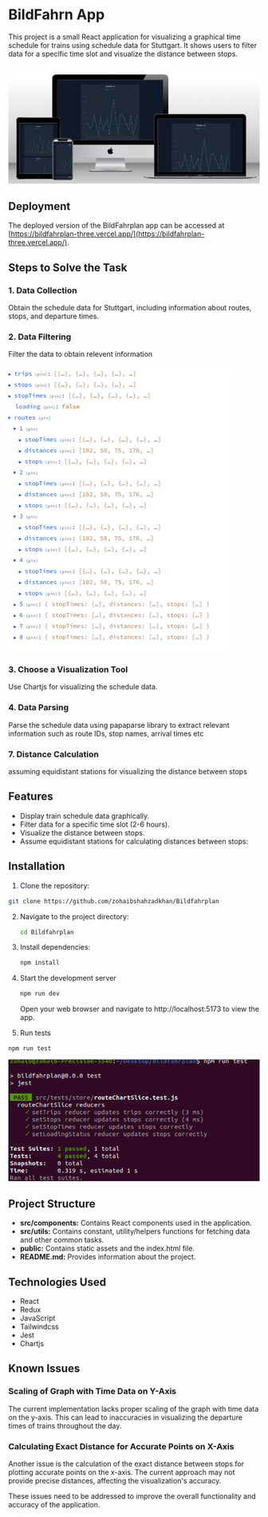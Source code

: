 # BildFahrn App

This project is a small React application for visualizing a graphical time schedule for trains using schedule data for Stuttgart. It shows users to filter data for a specific time slot and visualize the distance between stops.

![alt text](./src/assets/mockups.png)

## Deployment

The deployed version of the BildFahrplan app can be accessed at [https://bildfahrplan-three.vercel.app/](https://bildfahrplan-three.vercel.app/).


## Steps to Solve the Task

### 1. Data Collection
Obtain the schedule data for Stuttgart, including information about routes, stops, and departure times. 

### 2. Data Filtering
Filter the data to obtain relevent information

![alt text](./src/assets/image.png)

### 3. Choose a Visualization Tool
Use Chartjs for visualizing the schedule data.

### 4. Data Parsing
Parse the schedule data using papaparse library to extract relevant information such as route IDs, stop names, arrival times etc

### 7. Distance Calculation
assuming equidistant stations for visualizing the distance between stops


## Features

- Display train schedule data graphically.
- Filter data for a specific time slot (2-6 hours).
- Visualize the distance between stops.
- Assume equidistant stations for calculating distances between stops:
 

## Installation

1. Clone the repository:
```bash
git clone https://github.com/zohaibshahzadkhan/Bildfahrplan
```
   
2. Navigate to the project directory:
   
   ```bash
   cd Bildfahrplan
   ```
3. Install dependencies:
    ```bash
   npm install
   ```
4. Start the development server
   ```bash
   npm run dev 
   ```
   Open your web browser and navigate to http://localhost:5173 to view the app.
   
5.  Run tests
   ```bash
   npm run test 
   ```
   ![alt text](./src/assets/test.png)

## Project Structure

- **src/components:** Contains React components used in the application.
- **src/utils:** Contains constant, utility/helpers functions for fetching data and other common tasks.
- **public:** Contains static assets and the index.html file.
- **README.md:** Provides information about the project.

## Technologies Used

- React
- Redux
- JavaScript
- Tailwindcss
- Jest
- Chartjs

## Known Issues

### Scaling of Graph with Time Data on Y-Axis

The current implementation lacks proper scaling of the graph with time data on the y-axis. This can lead to inaccuracies in visualizing the departure times of trains throughout the day. 

### Calculating Exact Distance for Accurate Points on X-Axis

Another issue is the calculation of the exact distance between stops for plotting accurate points on the x-axis. The current approach may not provide precise distances, affecting the visualization's accuracy.

These issues need to be addressed to improve the overall functionality and accuracy of the application.



  

